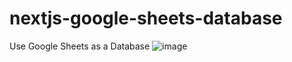 # nextjs-google-sheets-database

Use Google Sheets as a Database
![image](https://user-images.githubusercontent.com/96425978/196024144-d1c8da0d-d4ce-4a92-a305-894c9fb7b200.png)
